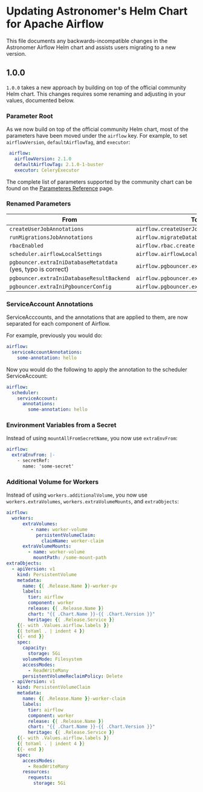 # Updating Astronomer's Helm Chart for Apache Airflow

This file documents any backwards-incompatible changes in the Astronomer Airflow Helm chart and
assists users migrating to a new version.

## 1.0.0

`1.0.0` takes a new approach by building on top of the official community Helm chart. This changes requires some renaming and adjusting in your values, documented below.

### Parameter Root

As we now build on top of the official community Helm chart, most of the parameters have been moved under the `airflow` key.
For example, to set `airflowVersion`, `defaultAirflowTag`, and `executor`:

```yaml
 airflow:
   airflowVersion: 2.1.0
   defaultAirflowTag: 2.1.0-1-buster
   executor: CeleryExecutor
```

The complete list of parameters supported by the community chart can be found on the [Parameteres Reference](https://airflow.apache.org/docs/helm-chart/stable/parameters-ref.html) page.

### Renamed Parameters

| From                                      | To                                                |
| ----------------------------------------- | ------------------------------------------------- |
| `createUserJobAnnotations`                | `airflow.createUserJob.annotations`               |
| `runMigrationsJobAnnotations`             | `airflow.migrateDatabaseJob.annotations`          |
| `rbacEnabled`                             | `airflow.rbac.create`                             |
| `scheduler.airflowLocalSettings`          | `airflow.airflowLocalSettings`                    |
| `pgbouncer.extraIniDatabaseMetatdata` (yes, typo is correct) | `airflow.pgbouncer.extaIniMetadata` |
| `pgbouncer.extraIniDatabaseResultBackend` | `airflow.pgbouncer.extaIniResultBackend`          |
| `pgbouncer.extraIniPgbouncerConfig`       | `airflow.pgbouncer.extaIni`                       |

### ServiceAccount Annotations

ServiceAcccounts, and the annotations that are applied to them, are now separated for each component of Airflow.

For example, previously you would do:

```yaml
airflow:
  serviceAccountAnnotations:
    some-annotation: hello
```

Now you would do the following to apply the annotation to the scheduler ServiceAccount:

```yaml
airflow:
  scheduler:
    serviceAccount:
      annotations:
        some-annotation: hello
```

### Environment Variables from a Secret

Instead of using `mountAllFromSecretName`, you now use `extraEnvFrom`:

```yaml
airflow:
  extraEnvFrom: |-
    - secretRef:
      name: 'some-secret'
```

### Additional Volume for Workers

Instead of using `workers.additionalVolume`, you now use `workers.extraVolumes`, `workers.extraVolumeMounts`, and `extraObjects`:

```yaml
airflow:
  workers:
      extraVolumes:
         - name: worker-volume
           persistentVolumeClaim:
             claimName: worker-claim
      extraVolumeMounts:
        - name: worker-volume
          mountPath: /some-mount-path
extraObjects:
  - apiVersion: v1
    kind: PersistentVolume
    metadata:
      name: {{ .Release.Name }}-worker-pv
      labels:
        tier: airflow
        component: worker
        release: {{ .Release.Name }}
        chart: "{{ .Chart.Name }}-{{ .Chart.Version }}"
        heritage: {{ .Release.Service }}
    {{- with .Values.airflow.labels }}
    {{ toYaml . | indent 4 }}
    {{- end }}
    spec:
      capacity:
        storage: 5Gi
      volumeMode: Filesystem
      accessModes:
        - ReadWriteMany
      persistentVolumeReclaimPolicy: Delete
  - apiVersion: v1
    kind: PersistentVolumeClaim
    metadata:
      name: {{ .Release.Name }}-worker-claim
      labels:
        tier: airflow
        component: worker
        release: {{ .Release.Name }}
        chart: "{{ .Chart.Name }}-{{ .Chart.Version }}"
        heritage: {{ .Release.Service }}
    {{- with .Values.airflow.labels }}
    {{ toYaml . | indent 4 }}
    {{- end }}
    spec:
      accessModes:
        - ReadWriteMany
      resources:
        requests:
          storage: 5Gi
```
